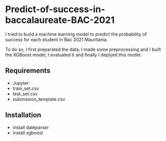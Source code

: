 # Predict-of-success-in-baccalaureate-BAC-2021



I tried to build a machine learning model to predict the probability of success for each student in Bac 2021 Mauritania. 

To do so, I first preparated the data, I made some preprocessing and I built the XGBoost model, I evaluated it and finally I deplyed this model.


## Requirements

- Jupyter
- train_set.csv
- test_set.csv
- submission_template.csv

## Installation

- install dateparser
- install xgboost




